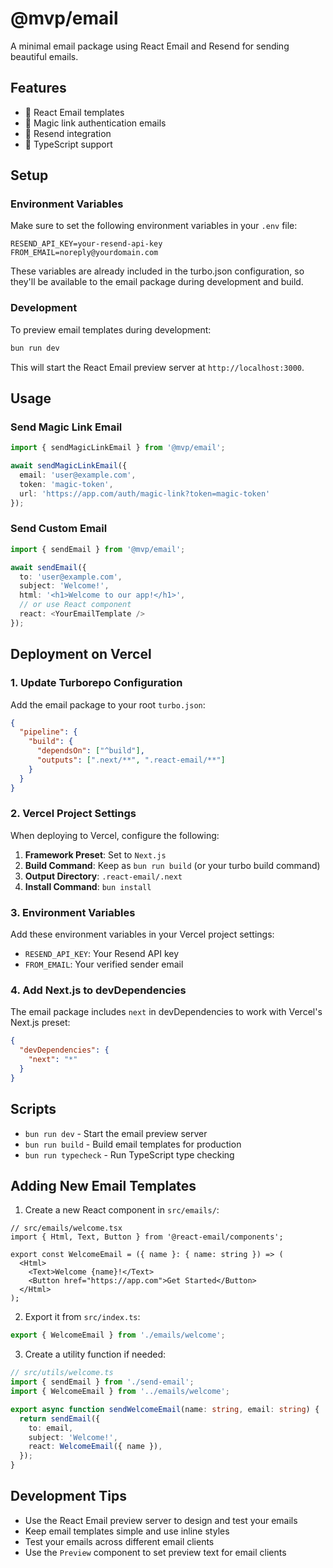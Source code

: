 # @mvp/email

A minimal email package using React Email and Resend for sending beautiful emails.

## Features

- 📧 React Email templates
- 🔗 Magic link authentication emails
- 🚀 Resend integration
- 📝 TypeScript support

## Setup

### Environment Variables

Make sure to set the following environment variables in your `.env` file:

```env
RESEND_API_KEY=your-resend-api-key
FROM_EMAIL=noreply@yourdomain.com
```

These variables are already included in the turbo.json configuration, so they'll be available to the email package during development and build.

### Development

To preview email templates during development:

```bash
bun run dev
```

This will start the React Email preview server at `http://localhost:3000`.

## Usage

### Send Magic Link Email

```typescript
import { sendMagicLinkEmail } from '@mvp/email';

await sendMagicLinkEmail({
  email: 'user@example.com',
  token: 'magic-token',
  url: 'https://app.com/auth/magic-link?token=magic-token'
});
```

### Send Custom Email

```typescript
import { sendEmail } from '@mvp/email';

await sendEmail({
  to: 'user@example.com',
  subject: 'Welcome!',
  html: '<h1>Welcome to our app!</h1>',
  // or use React component
  react: <YourEmailTemplate />
});
```

## Deployment on Vercel

### 1. Update Turborepo Configuration

Add the email package to your root `turbo.json`:

```json
{
  "pipeline": {
    "build": {
      "dependsOn": ["^build"],
      "outputs": [".next/**", ".react-email/**"]
    }
  }
}
```

### 2. Vercel Project Settings

When deploying to Vercel, configure the following:

1. **Framework Preset**: Set to `Next.js`
2. **Build Command**: Keep as `bun run build` (or your turbo build command)
3. **Output Directory**: `.react-email/.next`
4. **Install Command**: `bun install`

### 3. Environment Variables

Add these environment variables in your Vercel project settings:

- `RESEND_API_KEY`: Your Resend API key
- `FROM_EMAIL`: Your verified sender email

### 4. Add Next.js to devDependencies

The email package includes `next` in devDependencies to work with Vercel's Next.js preset:

```json
{
  "devDependencies": {
    "next": "*"
  }
}
```

## Scripts

- `bun run dev` - Start the email preview server
- `bun run build` - Build email templates for production
- `bun run typecheck` - Run TypeScript type checking

## Adding New Email Templates

1. Create a new React component in `src/emails/`:

```tsx
// src/emails/welcome.tsx
import { Html, Text, Button } from '@react-email/components';

export const WelcomeEmail = ({ name }: { name: string }) => (
  <Html>
    <Text>Welcome {name}!</Text>
    <Button href="https://app.com">Get Started</Button>
  </Html>
);
```

2. Export it from `src/index.ts`:

```typescript
export { WelcomeEmail } from './emails/welcome';
```

3. Create a utility function if needed:

```typescript
// src/utils/welcome.ts
import { sendEmail } from './send-email';
import { WelcomeEmail } from '../emails/welcome';

export async function sendWelcomeEmail(name: string, email: string) {
  return sendEmail({
    to: email,
    subject: 'Welcome!',
    react: WelcomeEmail({ name }),
  });
}
```

## Development Tips

- Use the React Email preview server to design and test your emails
- Keep email templates simple and use inline styles
- Test your emails across different email clients
- Use the `Preview` component to set preview text for email clients